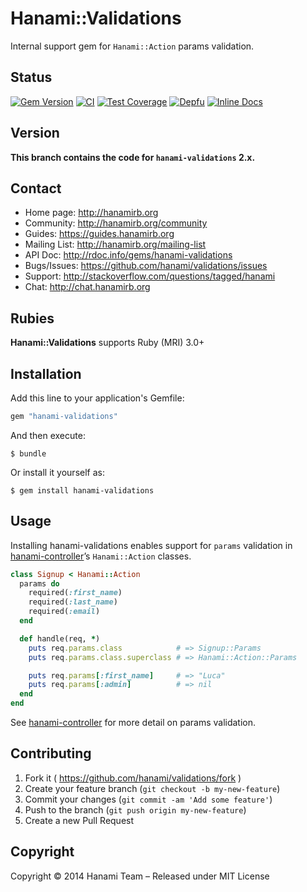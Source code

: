 # Hanami::Validations

Internal support gem for `Hanami::Action` params validation.

## Status

[![Gem Version](https://badge.fury.io/rb/hanami-validations.svg)](https://badge.fury.io/rb/hanami-validations)
[![CI](https://github.com/hanami/validations/workflows/ci/badge.svg?branch=main)](https://github.com/hanami/validations/actions?query=workflow%3Aci+branch%3Amain)
[![Test Coverage](https://codecov.io/gh/hanami/validations/branch/main/graph/badge.svg)](https://codecov.io/gh/hanami/validations)
[![Depfu](https://badges.depfu.com/badges/af6c6be539d9d587c7541ae7a013c9ff/overview.svg)](https://depfu.com/github/hanami/validations?project=Bundler)
[![Inline Docs](http://inch-ci.org/github/hanami/validations.svg)](http://inch-ci.org/github/hanami/validations)

## Version

**This branch contains the code for `hanami-validations` 2.x.**

## Contact

* Home page: http://hanamirb.org
* Community: http://hanamirb.org/community
* Guides: https://guides.hanamirb.org
* Mailing List: http://hanamirb.org/mailing-list
* API Doc: http://rdoc.info/gems/hanami-validations
* Bugs/Issues: https://github.com/hanami/validations/issues
* Support: http://stackoverflow.com/questions/tagged/hanami
* Chat: http://chat.hanamirb.org

## Rubies

__Hanami::Validations__ supports Ruby (MRI) 3.0+

## Installation

Add this line to your application's Gemfile:

```ruby
gem "hanami-validations"
```

And then execute:

```shell
$ bundle
```

Or install it yourself as:

```shell
$ gem install hanami-validations
```

## Usage

Installing hanami-validations enables support for `params` validation in
[hanami-controller][controller]’s `Hanami::Action` classes.

```ruby
class Signup < Hanami::Action
  params do
    required(:first_name)
    required(:last_name)
    required(:email)
  end

  def handle(req, *)
    puts req.params.class            # => Signup::Params
    puts req.params.class.superclass # => Hanami::Action::Params

    puts req.params[:first_name]     # => "Luca"
    puts req.params[:admin]          # => nil
  end
end
```

See [hanami-controller][controller] for more detail on params validation.

[controller]: http://github.com/hanami/controller

## Contributing

1. Fork it ( https://github.com/hanami/validations/fork )
2. Create your feature branch (`git checkout -b my-new-feature`)
3. Commit your changes (`git commit -am 'Add some feature'`)
4. Push to the branch (`git push origin my-new-feature`)
5. Create a new Pull Request

## Copyright

Copyright © 2014 Hanami Team – Released under MIT License
